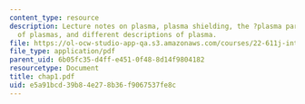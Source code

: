 ```yaml
---
content_type: resource
description: Lecture notes on plasma, plasma shielding, the ?plasma parameter?, occurrence
  of plasmas, and different descriptions of plasma.
file: https://ol-ocw-studio-app-qa.s3.amazonaws.com/courses/22-611j-introduction-to-plasma-physics-i-fall-2006/e5a91bcd39b84e278b36f9067537fe8c_chap1.pdf
file_type: application/pdf
parent_uid: 6b05fc35-d4ff-e451-0f48-8d14f9804182
resourcetype: Document
title: chap1.pdf
uid: e5a91bcd-39b8-4e27-8b36-f9067537fe8c
---
```

